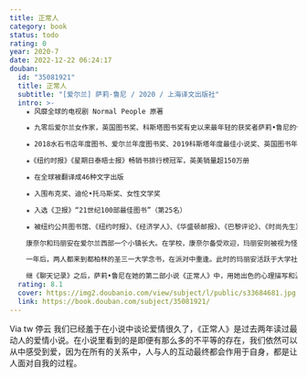 ```yaml
---
title: 正常人
category: book
status: todo
rating: 0
year: 2020-7
date: 2022-12-22 06:24:17
douban:
  id: "35081921"
  title: 正常人
  subtitle: "[爱尔兰] 萨莉·鲁尼 / 2020 / 上海译文出版社"
  intro: >-
    ★ 风靡全球的电视剧 Normal People 原著

    ★ 九零后爱尔兰女作家，英国图书奖、科斯塔图书奖有史以来最年轻的获奖者萨莉•鲁尼的代表作

    ★ 2018水石书店年度图书、爱尔兰年度图书奖、2019科斯塔年度最佳小说奖、英国图书年度图书奖获奖作品

    ★《纽约时报》《星期日泰晤士报》畅销书排行榜冠军，英美销量超150万册

    ★ 在全球被翻译成46种文字出版

    ★ 入围布克奖、迪伦•托马斯奖、女性文学奖

    ★ 入选《卫报》“21世纪100部最佳图书”（第25名）

    ★ 被纽约公共图书馆、《纽约时报》、《经济学人》、《华盛顿邮报》、《巴黎评论》、《时尚先生》、Elle、NPR等数十家机构、媒体评为年度图书

    康奈尔和玛丽安在爱尔兰西部一个小镇长大。在学校，康奈尔备受欢迎，玛丽安则被视为怪人，独来独往。然而，一次令人怦然心动的对话，改变了两人的关系和他们今后的人生。

    一年后，两人都来到都柏林的圣三一大学念书，在派对中重逢。此时的玛丽安活跃于大学社交圈，康奈尔则成了边缘人，腼腆而缺乏自信。大学数年中，两人各自与他人交往，但似乎总有一种不可抗拒的磁力，将两人彼此拉近。他们如同“一盆土中的两株植物，环绕彼此生长，为了腾出空间而长得歪歪扭扭，形成某种令人难以置信的姿态”。最后在她走向自毁、而他往别处寻找生活的意义之际，他们究竟该如何拯救彼此？人怎样才能改变另一个人，人如何才能说出内心感受让别人真切感知？

    继《聊天记录》之后，萨莉•鲁尼在她的第二部小说《正常人》中，用她出色的心理描写和温柔细腻的文笔，探索微妙的阶层关系，初恋的激情、脆弱与危机，家庭关系和友谊复杂的纠缠，为当代小说注入新生力量。
  rating: 8.1
  cover: https://img2.doubanio.com/view/subject/l/public/s33684681.jpg
  link: https://book.douban.com/subject/35081921/
---
```


Via tw 停云 我们已经羞于在小说中谈论爱情很久了，《正常人》是过去两年读过最动人的爱情小说。在小说里看到的是即便有那么多的不平等的存在，我们依然可以从中感受到爱，因为在所有的关系中，人与人的互动最终都会作用于自身，都是让人面对自我的过程。